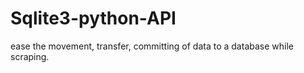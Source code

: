 # Sqlite3-python-API
ease the movement, transfer, committing of data to a database while scraping. 
